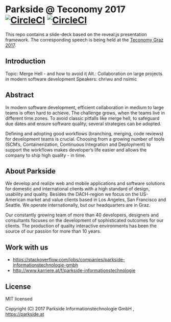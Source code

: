 # Parkside @ Teconomy 2017 [![CircleCI](https://circleci.com/gh/chriwu/ps-tec-2017/tree/master.svg?style=svg&circle-token=7d6fc3a39af8cc275b53a697624560b58c85ecf4)](https://circleci.com/gh/chriwu/ps-tec-2017/tree/master) [![CircleCI](https://circleci.com/gh/chriwu/ps-tec-2017/tree/master.svg?style=shield&circle-token=7d6fc3a39af8cc275b53a697624560b58c85ecf4)](https://circleci.com/gh/chriwu/ps-tec-2017/tree/master)

This repo contains a slide-deck based on the reveal.js presentation framework. The corresponding speech is being held at the [Teconomy Graz 2017](https://iaeste.at/en/teconomy_graz).


## Introduction

Topic: Merge Hell - and how to avoid it
Alt.: Collaboration on large projects in modern software development
Speakers: chriwu and nsimic


## Abstract

In modern software development, efficient collaboration in medium to large teams is often hard to achieve. The challenge grows, when the teams live in different time zones. To avoid classic pitfalls like merge hell, to safeguard due dates and ensure software quality, several strategies can be adopted. 

Defining and adopting good workflows (branching, merging, code reviews) for development teams is crucial. Choosing from a growing number of tools (SCM’s, Containerization, Continuous Integration and Deployment) to support the workflows makes developer’s life easier and allows the company to ship high quality - in time.


## About Parkside

We develop and realize web and mobile applications and software solutions for domestic and international clients with a high standard of design, usability and quality. Besides the DACH-region we focus on the US-American market and value clients based in Los Angeles, San Francisco and Seattle. We operate internationally, but our headquarters are in Graz.

Our constantly growing team of more than 40 developers, designers and consultants focuses on the development of sophisticated outcomes for our clients. The production of quality interactive environments has been the source of our passion for more than 10 years.


## Work with us
- https://stackoverflow.com/jobs/companies/parkside-informationstechnologie-gmbh
- http://www.karriere.at/f/parkside-informationstechnologie


## License

MIT licensed

Copyright (C) 2017 Parkside Informationstechnologie GmbH , https://parkside.at
